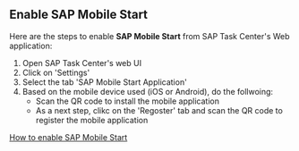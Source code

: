 ## Enable SAP Mobile Start

Here are the steps to enable **SAP Mobile Start** from SAP Task Center's Web application:

1. Open SAP Task Center's web UI
2. Click on 'Settings'
3. Select the tab 'SAP Mobile Start Application'
4. Based on the mobile device used (iOS or Android), do the follwoing:
    * Scan the QR code to install the mobile application
    * As a next step, clikc on the 
    'Regoster' tab and scan the QR code to register the mobile application

[How to enable SAP Mobile Start](images/enable_mobile_start.png)